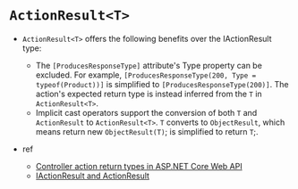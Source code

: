 # `ActionResult<T>`

- `ActionResult<T>` offers the following benefits over the IActionResult type:
  - The `[ProducesResponseType]` attribute's Type property can be excluded. For example, `[ProducesResponseType(200, Type = typeof(Product))]` is simplified to `[ProducesResponseType(200)]`. The action's expected return type is instead inferred from the `T` in `ActionResult<T>`.
  - Implicit cast operators support the conversion of both `T` and `ActionResult` to `ActionResult<T>`. `T` converts to `ObjectResult`, which means return new `ObjectResult(T)`; is simplified to return `T`;.

- ref
  - [Controller action return types in ASP.NET Core Web API](https://docs.microsoft.com/en-us/aspnet/core/web-api/action-return-types?view=aspnetcore-2.2#actionresultt-type)
  - [IActionResult and ActionResult](https://exceptionnotfound.net/asp-net-core-demystified-action-results/)